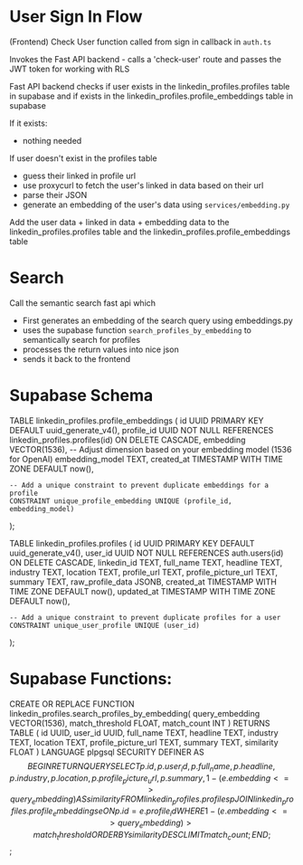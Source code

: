 
# User Sign In Flow

(Frontend) Check User function called from sign in callback in `auth.ts`

Invokes the Fast API backend - calls a 'check-user' route and passes the JWT token for working with RLS

Fast API backend checks if user exists in the linkedin_profiles.profiles table in supabase and if exists in the linkedin_profiles.profile_embeddings table in supabase

If it exists:
- nothing needed

If user doesn't exist in the profiles table
- guess their linked in profile url 
- use proxycurl to fetch the user's linked in data based on their url
- parse their JSON 
- generate an embedding of the user's data using `services/embedding.py`

Add the user data + linked in data + embedding data to the linkedin_profiles.profiles table and the linkedin_profiles.profile_embeddings table

# Search

Call the semantic search fast api which 
- First generates an embedding of the search query using embeddings.py
- uses the supabase function `search_profiles_by_embedding` to semantically search for profiles 
- processes the return values into nice json 
- sends it back to the frontend

# Supabase Schema

TABLE linkedin_profiles.profile_embeddings (
    id UUID PRIMARY KEY DEFAULT uuid_generate_v4(),
    profile_id UUID NOT NULL REFERENCES linkedin_profiles.profiles(id) ON DELETE CASCADE,
    embedding VECTOR(1536), -- Adjust dimension based on your embedding model (1536 for OpenAI)
    embedding_model TEXT,
    created_at TIMESTAMP WITH TIME ZONE DEFAULT now(),
    
    -- Add a unique constraint to prevent duplicate embeddings for a profile
    CONSTRAINT unique_profile_embedding UNIQUE (profile_id, embedding_model)
);

TABLE linkedin_profiles.profiles (
    id UUID PRIMARY KEY DEFAULT uuid_generate_v4(),
    user_id UUID NOT NULL REFERENCES auth.users(id) ON DELETE CASCADE,
    linkedin_id TEXT,
    full_name TEXT,
    headline TEXT,
    industry TEXT,
    location TEXT,
    profile_url TEXT,
    profile_picture_url TEXT,
    summary TEXT,
    raw_profile_data JSONB,
    created_at TIMESTAMP WITH TIME ZONE DEFAULT now(),
    updated_at TIMESTAMP WITH TIME ZONE DEFAULT now(),
    
    -- Add a unique constraint to prevent duplicate profiles for a user
    CONSTRAINT unique_user_profile UNIQUE (user_id)
);

# Supabase Functions:

CREATE OR REPLACE FUNCTION linkedin_profiles.search_profiles_by_embedding(
    query_embedding VECTOR(1536),
    match_threshold FLOAT,
    match_count INT
)
RETURNS TABLE (
    id UUID,
    user_id UUID,
    full_name TEXT,
    headline TEXT,
    industry TEXT,
    location TEXT,
    profile_picture_url TEXT,
    summary TEXT,
    similarity FLOAT
)
LANGUAGE plpgsql
SECURITY DEFINER
AS $$
BEGIN
    RETURN QUERY
    SELECT
        p.id,
        p.user_id,
        p.full_name,
        p.headline,
        p.industry,
        p.location,
        p.profile_picture_url,
        p.summary,
        1 - (e.embedding <=> query_embedding) AS similarity
    FROM linkedin_profiles.profiles p
    JOIN linkedin_profiles.profile_embeddings e ON p.id = e.profile_id
    WHERE 1 - (e.embedding <=> query_embedding) > match_threshold
    ORDER BY similarity DESC
    LIMIT match_count;
END;
$$;